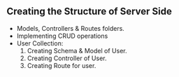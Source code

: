 ## Creating the Structure of Server Side

- Models, Controllers & Routes folders.
- Implementing CRUD operations
- User Collection:
  1. Creating Schema & Model of User.
  2. Creating Controller of User.
  3. Creating Route for user.
